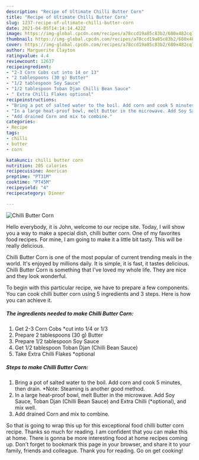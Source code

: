 ```yaml
---
description: "Recipe of Ultimate Chilli Butter Corn"
title: "Recipe of Ultimate Chilli Butter Corn"
slug: 1237-recipe-of-ultimate-chilli-butter-corn
date: 2021-04-05T14:14:14.422Z
image: https://img-global.cpcdn.com/recipes/a78ccd19a85c83b2/680x482cq70/chilli-butter-corn-recipe-main-photo.jpg
thumbnail: https://img-global.cpcdn.com/recipes/a78ccd19a85c83b2/680x482cq70/chilli-butter-corn-recipe-main-photo.jpg
cover: https://img-global.cpcdn.com/recipes/a78ccd19a85c83b2/680x482cq70/chilli-butter-corn-recipe-main-photo.jpg
author: Marguerite Clayton
ratingvalue: 4.4
reviewcount: 12637
recipeingredient:
- "2-3 Corn Cobs cut into 14 or 13"
- "2 tablespoons (30 g) Butter"
- "1/2 tablespoon Soy Sauce"
- "1/2 tablespoon Toban Djan Chilli Bean Sauce"
- " Extra Chilli Flakes optional"
recipeinstructions:
- "Bring a pot of salted water to the boil. Add corn and cook 5 minutes, then drain. *Note: Steaming is another good method."
- "In a large heat-proof bowl, melt Butter in the microwave. Add Soy Sauce, Toban Djan (Chilli Bean Sauce) and Extra Chilli (*optional), and mix well."
- "Add drained Corn and mix to combine."
categories:
- Recipe
tags:
- chilli
- butter
- corn

katakunci: chilli butter corn 
nutrition: 205 calories
recipecuisine: American
preptime: "PT31M"
cooktime: "PT45M"
recipeyield: "4"
recipecategory: Dinner

---
```



![Chilli Butter Corn](https://img-global.cpcdn.com/recipes/a78ccd19a85c83b2/680x482cq70/chilli-butter-corn-recipe-main-photo.jpg)

Hello everybody, it is John, welcome to our recipe site. Today, I will show you a way to make a special dish, chilli butter corn. One of my favorites food recipes. For mine, I am going to make it a little bit tasty. This will be really delicious.



Chilli Butter Corn is one of the most popular of current trending meals in the world. It's enjoyed by millions daily. It is simple, it is fast, it tastes delicious. Chilli Butter Corn is something that I've loved my whole life. They are nice and they look wonderful.


To begin with this particular recipe, we have to prepare a few components. You can cook chilli butter corn using 5 ingredients and 3 steps. Here is how you can achieve it.

<!--inarticleads1-->

##### The ingredients needed to make Chilli Butter Corn:

1. Get 2-3 Corn Cobs *cut into 1/4 or 1/3
1. Prepare 2 tablespoons (30 g) Butter
1. Prepare 1/2 tablespoon Soy Sauce
1. Get 1/2 tablespoon Toban Djan (Chilli Bean Sauce)
1. Take  Extra Chilli Flakes *optional




<!--inarticleads2-->

##### Steps to make Chilli Butter Corn:

1. Bring a pot of salted water to the boil. Add corn and cook 5 minutes, then drain. *Note: Steaming is another good method.
1. In a large heat-proof bowl, melt Butter in the microwave. Add Soy Sauce, Toban Djan (Chilli Bean Sauce) and Extra Chilli (*optional), and mix well.
1. Add drained Corn and mix to combine.




So that is going to wrap this up for this exceptional food chilli butter corn recipe. Thanks so much for reading. I am confident that you can make this at home. There is gonna be more interesting food at home recipes coming up. Don't forget to bookmark this page in your browser, and share it to your family, friends and colleague. Thank you for reading. Go on get cooking!

